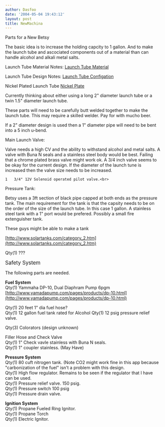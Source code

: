 ```yaml
---
author: Dasfoo
date: '2004-05-04 19:43:12'
layout: post
title: NewMachina
---
```


Parts for a New Betsy

The basic idea is to increase the holding capcity to 1 gallon.  And to make the launch tube and ascociated components out of a material than can handle alcohol and alkali metal salts.

Launch Tube Material Notes: [Launch Tube Material](Launch_Tube_Material.html)<br>

Launch Tube Design Notes: [Launch Tube Configation](Launch_Tube_Configation.html)<br>

Nickel Plated Launch Tube [Nickel Plate](Nickel_Plate.html)

Currently thinking about either using a long 2" diameter launch tube or a twin 1.5" diameter launch tube.

These parts will need to be carefully butt welded together to make the launch tube.  This may require a skilled welder.  Pay for with mucho beer.  

If a 2" diameter design is used then a 1" diameter pipe will need to be bent into a 5 inch u-bend.

Main Launch Valve:<br>

Valve needs a high CV and the ability to withstand alcohol and metal salts.  A valve with Buna N seals and a stainless steel body would be best.  Failing that a chrome plated brass valve might work ok.  A 3/4 inch valve seems to be okay for the current design.  If the diameter of the launch tune is increased then the valve size needs to be increased.

    1   3/4" 12V Solenoid operated pilot valve.<br>

Pressure Tank:<br>

Betsy uses a 3ft section of black pipe capped at both ends as the pressure tank.  The main requirement for the tank is that the capsity needs to be on the order of the size of the launch tube.  In this case 1 gallon.  A stainless steel tank with a 1" port would be prefered.  Possibly a small fire extenguisher tank.

These guys might be able to make a tank

[http://www.solartanks.com/category_2.htm](http://www.solartanks.com/category_2.htm)

Qty(1)   ???

<big>Safety System</big>

The following parts are needed.

<b>Fuel System</b><br>
Qty(1)   Yammaha DP-10, Dual Diaphram Pump 6pgm<br>
         [http://www.yamadapump.com/pages/products/dp-10.html](http://www.yamadapump.com/pages/products/dp-10.html) 


Qty(1)   20 feet 1" dia fuel hose?<br>
Qty(1)   12 gallon fuel tank rated for Alcohol
Qty(1)   12 psig pressure relief valve.

Qty(3)   Colorators (design unknown)

Filler Hose and Check Valve<br>
Qty(1)   1" Check vavle stainless with Buna N seals.<br>
Qty(1)   1" coupler stainless.  (May Have)<br>

<b>Pressure System</b><br>
Qty(1)   80 cuft nitrogen tank.  (Note CO2 might work fine in this app because "carbonization of the fuel" isn't a problem with this design.<br>
Qty(1)   High flow regulator.  Remains to be seen if the regulator that I have can be used.<br>
Qty(1)   Pressure relief valve.  150 psig.<br>
Qty(1)   Pressure switch 100 psig<br>
Qty(1)   Pressure drain valve.<br>

<b>Ignition System</b><br>
Qty(1)   Propane Fueled Ring Ignitor.<br>
Qty(1)   Propane Torch<br>
Qty(1)   Electric Ignitor.<br>
